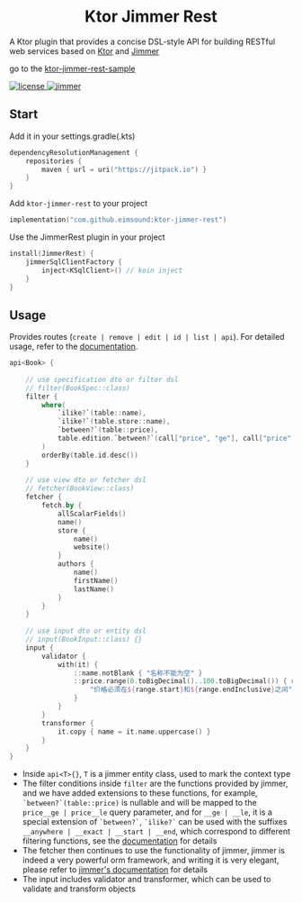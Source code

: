 <h1 style="text-align: center">Ktor Jimmer Rest</h1>

A Ktor plugin that provides a concise DSL-style API for building RESTful web services
based on [Ktor](https://github.com/ktorio/ktor) and [Jimmer](https://github.com/babyfish-ct/jimmer?tab=readme-ov-file)

go to the [ktor-jimmer-rest-sample](https://github.com/SparrowAndSnow/ktor-jimmer-rest-sample)

<a href="./LICENSE">
    <img src="https://img.shields.io/github/license/eimsound/ktor-jimmer-rest.svg" alt="license">
</a>
<a href="https://github.com/babyfish-ct/jimmer">
    <img src="https://img.shields.io/badge/dependency-jimmer-darkgreen" alt="jimmer">
</a>

## Start
Add it in your settings.gradle(.kts)

```kotlin
dependencyResolutionManagement {
    repositories {
        maven { url = uri("https://jitpack.io") }
    }
}
```

Add ``ktor-jimmer-rest`` to your project

```kotlin
implementation("com.github.eimsound:ktor-jimmer-rest")
```

Use the JimmerRest plugin in your project

```kotlin
install(JimmerRest) {
    jimmerSqlClientFactory {
        inject<KSqlClient>() // koin inject 
    }
}
```

## Usage

Provides routes (``create | remove | edit | id | list | api``). For detailed usage, refer to
the [documentation](https://github.com/eimsound/ktor-jimmer-rest). 

```kotlin
api<Book> {
    
    // use specification dto or filter dsl
    // filter(BookSpec::class)
    filter {
        where(
            `ilike?`(table::name),
            `ilike?`(table.store::name),
            `between?`(table::price),
            table.edition.`between?`(call["price", "ge"], call["price", "le"])
        )
        orderBy(table.id.desc())
    }
    
    // use view dto or fetcher dsl
    // fetcher(BookView::class)
    fetcher {
        fetch.by {
            allScalarFields()
            name()
            store {
                name()
                website()
            }
            authors {
                name()
                firstName()
                lastName()
            }
        }
    }
    
    // use input dto or entity dsl
    // input(BookInput::class) {}
    input {
        validator {
            with(it) {
                ::name.notBlank { "名称不能为空" }
                ::price.range(0.toBigDecimal()..100.toBigDecimal()) { range ->
                    "价格必须在${range.start}和${range.endInclusive}之间"
                }
            }
        }
        transformer {
            it.copy { name = it.name.uppercase() }
        }
    }
}
```

* Inside ``api<T>{}``, ``T`` is a jimmer entity class, used to mark the context type
* The filter conditions inside ``filter`` are the functions provided by jimmer, and we have added extensions to these
  functions,
  for example, `` `between?`(table::price) `` is nullable and will be mapped to the ``price__ge | price__le`` query
  parameter,
  and for ``__ge | __le``, it is a special extension of `` `between?` ``, `` `ilike?` `` can be used with the suffixes
  `` __anywhere | __exact | __start | __end ``, which correspond to different filtering functions, see
  the [documentation](https://github.com/eimsound/ktor-jimmer-rest) for details
* The fetcher then continues to use the functionality of jimmer, jimmer is indeed a very powerful orm framework, and writing
  it is very elegant, please refer to [jimmer's documentation](https://babyfish-ct.github.io/jimmer-doc/zh/docs/overview/welcome)
  for details
* The input includes validator and transformer, which can be used to validate and transform objects